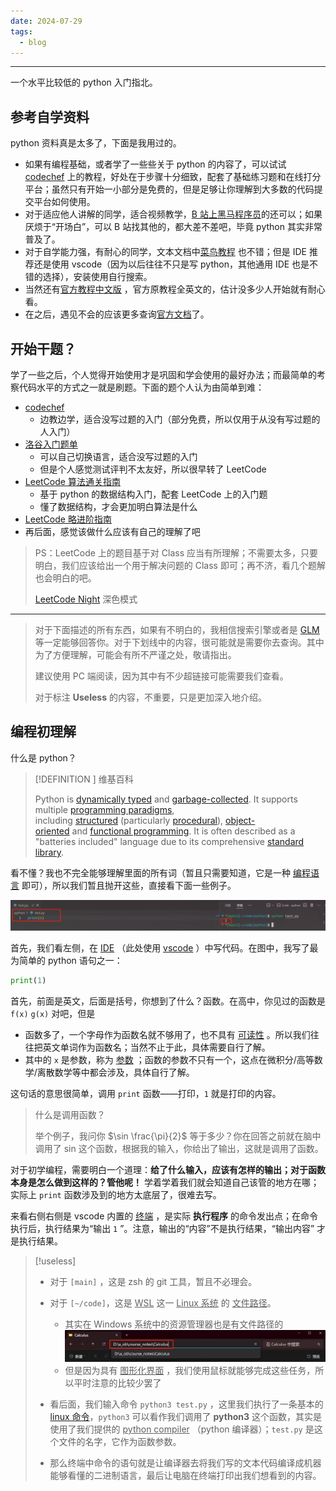 ```yaml
---
date: 2024-07-29
tags:
  - blog
---
```

***

一个水平比较低的 python 入门指北。

<!-- more -->

## 参考自学资料

python 资料真是太多了，下面是我用过的。

- 如果有编程基础，或者学了一些些关于 python 的内容了，可以试试 [codechef](https://www.codechef.com/learn/course/python-beginner-v2-p1) 上的教程，好处在于步骤十分细致，配套了基础练习题和在线打分平台；虽然只有开始一小部分是免费的，但是足够让你理解到大多数的代码提交平台如何使用。
- 对于适应他人讲解的同学，适合视频教学，[B 站上黑马程序员](https://www.bilibili.com/video/BV1qW4y1a7fU?p=1&vd_source=0a037c4dd2becee04d2b1ccafdc1862e)的还可以；如果厌烦于“开场白”，可以 B 站找其他的，都大差不差吧，毕竟 python 其实非常普及了。
- 对于自学能力强，有耐心的同学，文本文档中[菜鸟教程](https://www.runoob.com/python3/python3-tutorial.html) 也不错；但是 IDE 推荐还是使用 vscode（因为以后往往不只是写 python，其他通用 IDE 也是不错的选择），安装使用自行搜索。
- 当然还有[官方教程中文版](https://docs.python.org/zh-cn/3/tutorial/index.html) ，官方原教程全英文的，估计没多少人开始就有耐心看。
- 在之后，遇见不会的应该更多查询[官方文档](https://docs.python.org/zh-cn/3/)了。
## 开始干题？

学了一些之后，个人觉得开始使用才是巩固和学会使用的最好办法；而最简单的考察代码水平的方式之一就是刷题。下面的题个人认为由简单到难：

- [codechef](https://www.codechef.com/learn/course/python-beginner-v2-p1)
    - 边教边学，适合没写过题的入门（部分免费，所以仅用于从没有写过题的人入门）
- [洛谷入门题单](https://www.luogu.com.cn/training/list)
    - 可以自己切换语言，适合没写过题的入门
    - 但是个人感觉测试评判不太友好，所以很早转了 LeetCode
- [LeetCode 算法通关指南](https://algo.itcharge.cn/)
    - 基于 python 的数据结构入门，配套 LeetCode 上的入门题
    - 懂了数据结构，才会更加明白算法是什么
- [LeetCode 略进阶指南](https://leetcode.cn/circle/discuss/WMD02i/view/cpLrhM/)
- 再后面，感觉该做什么应该有自己的理解了吧

> PS：LeetCode 上的题目基于对 Class 应当有所理解；不需要太多，只要明白，我们应该给出一个用于解决问题的 Class 即可；再不济，看几个题解也会明白的吧。
> 
> [LeetCode Night](https://chromewebstore.google.com/detail/leetcode-night/aaokgipfeeeciodnffigjfiafledhcii) 深色模式

---

> 对于下面描述的所有东西，如果有不明白的，我相信搜索引擎或者是 [GLM](https://chatglm.cn/main/alltoolsdetail) 等一定能够回答你。对于下划线中的内容，很可能就是需要你去查询。其中为了方便理解，可能会有所不严谨之处，敬请指出。
> 
> 建议使用 PC 端阅读，因为其中有不少超链接可能需要我们查看。
>
> 对于标注 **Useless** 的内容，不重要，只是更加深入地介绍。

## 编程初理解

什么是 python？

> [!DEFINITION ] 维基百科
>
> Python is [dynamically typed](https://en.wikipedia.org/wiki/Type_system#DYNAMIC "Type system") and [garbage-collected](https://en.wikipedia.org/wiki/Garbage_collection_(computer_science) "Garbage collection (computer science)"). It supports multiple [programming paradigms](https://en.wikipedia.org/wiki/Programming_paradigm "Programming paradigm"), including [structured](https://en.wikipedia.org/wiki/Structured_programming "Structured programming") (particularly [procedural](https://en.wikipedia.org/wiki/Procedural_programming "Procedural programming")), [object-oriented](https://en.wikipedia.org/wiki/Object-oriented_programming "Object-oriented programming") and [functional programming](https://en.wikipedia.org/wiki/Functional_programming "Functional programming"). It is often described as a "batteries included" language due to its comprehensive [standard library](https://en.wikipedia.org/wiki/Standard_library "Standard library").

看不懂？我也不完全能够理解里面的所有词（暂且只需要知道，它是一种 <u>编程语言</u> 即可），所以我们暂且抛开这些，直接看下面一些例子。

![](../../files/Python_begin.png)

首先，我们看左侧，在 <u>IDE</u> （此处使用 <u>vscode</u> ）中写代码。在图中，我写了最为简单的 python 语句之一：

```python
print(1)
```

首先，前面是英文，后面是括号，你想到了什么？函数。在高中，你见过的函数是 `f(x)` `g(x)` 对吧，但是

- 函数多了，一个字母作为函数名就不够用了，也不具有 <u>可读性</u> 。所以我们往往把英文单词作为函数名；当然不止于此，具体需要自行了解。
- 其中的 `x` 是参数，称为  <u>参数</u> ；函数的参数不只有一个，这点在微积分/高等数学/离散数学等中都会涉及，具体自行了解。

这句话的意思很简单，调用 `print` 函数——打印，`1` 就是打印的内容。

> 什么是调用函数？
> 
> 举个例子，我问你 $\sin \frac{\pi}{2}$ 等于多少？你在回答之前就在脑中调用了 sin 这个函数，根据我的输入，你给出了输出，这就是调用了函数。

对于初学编程，需要明白一个道理：**给了什么输入，应该有怎样的输出；对于函数本身是怎么做到这样的？管他呢！** 学着学着我们就会知道自己该管的地方在哪；实际上 `print` 函数涉及到的地方太底层了，很难去写。

来看右侧右侧是 vscode 内置的 <u>终端</u> ，是实际 **执行程序** 的命令发出点；在命令执行后，执行结果为“输出 `1` ”。注意，输出的“内容”不是执行结果，“输出内容” 才是执行结果。

> [!useless]
>
> - 对于 `[main]` ，这是 zsh 的 git 工具，暂且不必理会。
> - 对于 `[~/code]`，这是  <u>WSL</u> 这一  <u>Linux 系统</u> 的  <u>文件路径</u>。
>    - 其实在 Windows 系统中的资源管理器也是有文件路径的![](attachments/Python_begin-1.png)
>    - 但是因为具有  <u>图形化界面</u> ，我们使用鼠标就能够完成这些任务，所以平时注意的比较少罢了
> - 看后面，我们输入命令 `python3 test.py` ，这里我们执行了一条基本的 [linux 命令](https://darstib.github.io/blog/2024/03/15/1-0-linux-shell/)，`python3` 可以看作我们调用了 **python3** 这个函数，其实是使用了我们提供的 <u>python compiler</u> （python 编译器）；`test.py` 是这个文件的名字，它作为函数参数。
> 
> - 那么终端中命令的语句就是让编译器去将我们写的文本代码编译成机器能够看懂的二进制语言，最后让电脑在终端打印出我们想看到的内容。
